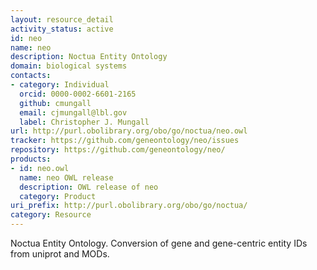 ```yaml
---
layout: resource_detail
activity_status: active
id: neo
name: neo
description: Noctua Entity Ontology
domain: biological systems
contacts:
- category: Individual
  orcid: 0000-0002-6601-2165
  github: cmungall
  email: cjmungall@lbl.gov
  label: Christopher J. Mungall
url: http://purl.obolibrary.org/obo/go/noctua/neo.owl
tracker: https://github.com/geneontology/neo/issues
repository: https://github.com/geneontology/neo/
products:
- id: neo.owl
  name: neo OWL release
  description: OWL release of neo
  category: Product
uri_prefix: http://purl.obolibrary.org/obo/go/noctua/
category: Resource
---
```


Noctua Entity Ontology. Conversion of gene and gene-centric entity IDs from uniprot and MODs.
